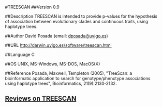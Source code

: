 #TREESCAN
##Version
0.9

##Description
TREESCAN is intended to provide p-values for the hypothesis of association between evolutionary clades and continuous traits, using haplotype trees.

##Author
David Posada (email: dposada@uvigo.es)

##URL
http://darwin.uvigo.es/software/treescan.html

##Language
C

##OS
UNIX, MS-Windows, MS-DOS, MacOS(X)

##Reference
Posada, Maxwell, Templeton (2005), "TreeScan: a bioinformatic application to search for genotype/phenotype associations using haplotype trees", Bioinformatics, 21(9):2130-2132.


## [Reviews on TREESCAN](https://github.com/gaow/genetic-analysis-software/issues/592)